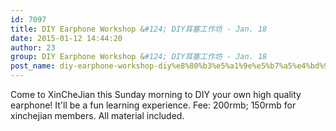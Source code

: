 ```yaml
---
id: 7097
title: DIY Earphone Workshop &#124; DIY耳塞工作坊 - Jan. 18
date: 2015-01-12 14:44:20
author: 23
group: DIY Earphone Workshop &#124; DIY耳塞工作坊 - Jan. 18
post_name: diy-earphone-workshop-diy%e8%80%b3%e5%a1%9e%e5%b7%a5%e4%bd%9c%e5%9d%8a-jan-18
---
```


Come to XinCheJian this Sunday morning to DIY your own high quality earphone! It'll be a fun learning experience. Fee: 200rmb; 150rmb for xinchejian members. All material included.
